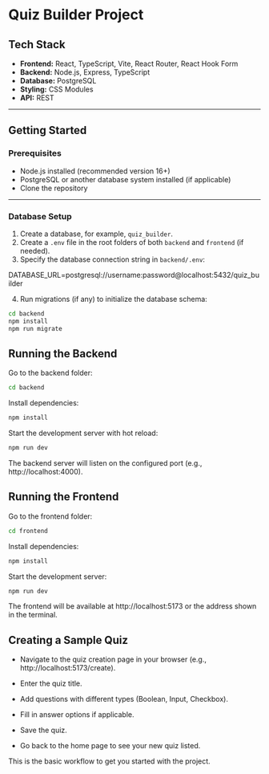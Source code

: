 # Quiz Builder Project

## Tech Stack

- **Frontend:** React, TypeScript, Vite, React Router, React Hook Form
- **Backend:** Node.js, Express, TypeScript
- **Database:** PostgreSQL
- **Styling:** CSS Modules
- **API:** REST

---

## Getting Started

### Prerequisites

- Node.js installed (recommended version 16+)
- PostgreSQL or another database system installed (if applicable)
- Clone the repository

---

### Database Setup

1. Create a database, for example, `quiz_builder`.
2. Create a `.env` file in the root folders of both `backend` and `frontend` (if needed).
3. Specify the database connection string in `backend/.env`:

DATABASE_URL=postgresql://username:password@localhost:5432/quiz_builder

4. Run migrations (if any) to initialize the database schema:

```bash
cd backend
npm install
npm run migrate
```

## Running the Backend

Go to the backend folder:

```bash
cd backend
```

Install dependencies:

```bash
npm install
```

Start the development server with hot reload:

```bash
npm run dev
```

The backend server will listen on the configured port (e.g., http://localhost:4000).

## Running the Frontend

Go to the frontend folder:

```bash
cd frontend
```

Install dependencies:

```bash
npm install
```

Start the development server:

```bash
npm run dev
```

The frontend will be available at http://localhost:5173 or the address shown in the terminal.

## Creating a Sample Quiz

- Navigate to the quiz creation page in your browser (e.g., http://localhost:5173/create).

- Enter the quiz title.

- Add questions with different types (Boolean, Input, Checkbox).

- Fill in answer options if applicable.

- Save the quiz.

- Go back to the home page to see your new quiz listed.

This is the basic workflow to get you started with the project.
